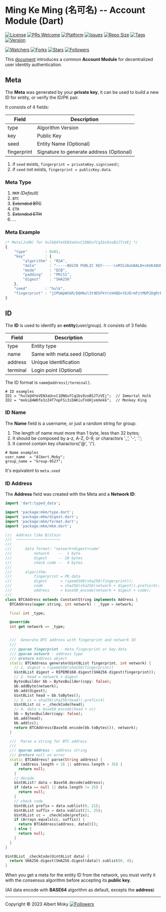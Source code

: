 # Ming Ke Ming (名可名) -- Account Module (Dart)

[![License](https://img.shields.io/github/license/dimchat/mkm-dart)](https://github.com/dimchat/mkm-dart/blob/main/LICENSE)
[![PRs Welcome](https://img.shields.io/badge/PRs-welcome-brightgreeng)](https://github.com/dimchat/mkm-dart/pulls)
[![Platform](https://img.shields.io/badge/Platform-Dart%203-brightgreen)](https://github.com/dimchat/mkm-dart/wiki)
[![Issues](https://img.shields.io/github/issues/dimchat/mkm-dart)](https://github.com/dimchat/mkm-dart/issues)
[![Repo Size](https://img.shields.io/github/repo-size/dimchat/mkm-dart)](https://github.com/dimchat/mkm-dart/archive/refs/heads/main.zip)
[![Tags](https://img.shields.io/github/tag/dimchat/mkm-dart)](https://github.com/dimchat/mkm-dart/tags)
[![Version](https://img.shields.io/pub/v/mkm)](https://pub.dev/packages/mkm)

[![Watchers](https://img.shields.io/github/watchers/dimchat/mkm-dart)](https://github.com/dimchat/mkm-dart/watchers)
[![Forks](https://img.shields.io/github/forks/dimchat/mkm-dart)](https://github.com/dimchat/mkm-dart/forks)
[![Stars](https://img.shields.io/github/stars/dimchat/mkm-dart)](https://github.com/dimchat/mkm-dart/stargazers)
[![Followers](https://img.shields.io/github/followers/dimchat)](https://github.com/orgs/dimchat/followers)

This [document](https://github.com/moky/DIMP/blob/master/MingKeMing-Identity.md) introduces a common **Account Module** for decentralized user identity authentication.

## Meta

The **Meta** was generated by your **private key**, it can be used to build a new ID for entity, or verify the ID/PK pair.

It consists of 4 fields:

| Field       | Description                              |
| ----------- | ---------------------------------------- |
| type        | Algorithm Version                        |
| key         | Public Key                               |
| seed        | Entity Name (Optional)                   |
| fingerprint | Signature to generate address (Optional) |

1. if ```seed``` exists, ```fingerprint = privateKey.sign(seed)```;
2. if ```seed``` not exists, ```fingerprint = publicKey.data```.

### Meta Type

1. ```MKM``` _(Default)_
2. ```BTC```
3. ~~Extended BTC~~
4. ```ETH```
5. ~~Extended ETH~~
6. ...

### Meta Example
```javascript
/* Meta(JsON) for hulk@4YeVEN3aUnvC1DNUufCq1bs9zoBSJTzVEj */
{
    "type"        : 0x01,
    "key"         : {
        "algorithm" : "RSA",
        "data"      : "-----BEGIN PUBLIC KEY-----\nMIGJAoGBALB+vbUK48UU9rjlgnohQowME+3JtTb2hLPqtatVOW364/EKFq0/PSdnZVE9V2Zq+pbX7dj3nCS4pWnYf40ELH8wuDm0Tc4jQ70v4LgAcdy3JGTnWUGiCsY+0Z8kNzRkm3FJid592FL7ryzfvIzB9bjg8U2JqlyCVAyUYEnKv4lDAgMBAAE=\n-----END PUBLIC KEY-----",
        "mode"      : "ECB",
        "padding"   : "PKCS1",
        "digest"    : "SHA256"
    },
    "seed"        : "hulk",
    "fingerprint" : "jIPGWpWSbR/DQH6ol3t9DSFkYroVHQDvtbJErmFztMUP2DgRrRSNWuoKY5Y26qL38wfXJQXjYiWqNWKQmQe/gK8M8NkU7lRwm+2nh9wSBYV6Q4WXsCboKbnM0+HVn9Vdfp21hMMGrxTX1pBPRbi0567ZjNQC8ffdW2WvQSoec2I="
}
```

## ID
The **ID** is used to identify an **entity**(user/group). It consists of 3 fields:

| Field       | Description                    |
| ----------- | ------------------------------ |
| type        | Entity type                    |
| name        | Same with meta.seed (Optional) |
| address     | Unique Identification          |
| terminal    | Login point (Optional)         |

The ID format is ```name@address[/terminal]```.

```
# ID examples
ID1 = "hulk@4YeVEN3aUnvC1DNUufCq1bs9zoBSJTzVEj";  // Immortal Hulk
ID2 = "moki@4WDfe3zZ4T7opFSi3iDAKiuTnUHjxmXekk";  // Monkey King
```

### ID Name
The **Name** field is a username, or just a random string for group:

1. The length of name must more than 1 byte, less than 32 bytes;
2. It should be composed by a-z, A-Z, 0-9, or charactors '_', '-', '.';
3. It cannot contain key charactors('@', '/').

```
# Name examples
user_name  = "Albert.Moky";
group_name = "Group-9527";
```

It's equivalent to ```meta.seed```

### ID Address

The **Address** field was created with the Meta and a **Network ID**:

```dart
import 'dart:typed_data';

import 'package:mkm/type.dart';
import 'package:mkm/digest.dart';
import 'package:mkm/format.dart';
import 'package:mkm/mkm.dart';

///  Address like BitCoin
///  ~~~~~~~~~~~~~~~~~~~~
///
///      data format: "network+digest+code"
///          network    --  1 byte
///          digest     -- 20 bytes
///          check code --  4 bytes
///
///      algorithm:
///          fingerprint = PK.data
///          digest      = ripemd160(sha256(fingerprint));
///          code        = sha256(sha256(network + digest)).prefix(4);
///          address     = base58_encode(network + digest + code);
///
class BTCAddress extends ConstantString implements Address {
  BTCAddress(super.string, int network) : _type = network;

  final int _type;

  @override
  int get network => _type;


  ///  Generate BTC address with fingerprint and network ID
  ///
  /// @param fingerprint - meta.fingerprint or key.data
  /// @param network - address type
  /// @return Address object
  static BTCAddress generate(Uint8List fingerprint, int network) {
    // 1. digest = ripemd160(sha256(fingerprint))
    Uint8List digest = RIPEMD160.digest(SHA256.digest(fingerprint));
    // 2. head = network + digest
    BytesBuilder bb = BytesBuilder(copy: false);
    bb.addByte(network);
    bb.add(digest);
    Uint8List head = bb.toBytes();
    // 3. cc = sha256(sha256(head)).prefix(4)
    Uint8List cc = _checkCode(head);
    // 4. data = base58_encode(head + cc)
    bb = BytesBuilder(copy: false);
    bb.add(head);
    bb.add(cc);
    return BTCAddress(Base58.encode(bb.toBytes()), network);
  }

  ///  Parse a string for BTC address
  ///
  /// @param address - address string
  /// @return null on error
  static BTCAddress? parse(String address) {
    if (address.length < 26 || address.length > 35) {
      return null;
    }
    // decode
    Uint8List? data = Base58.decode(address);
    if (data == null || data.length != 25) {
      return null;
    }
    // check code
    Uint8List prefix = data.sublist(0, 21);
    Uint8List suffix = data.sublist(21, 25);
    Uint8List cc = _checkCode(prefix);
    if (Arrays.equals(cc, suffix)) {
      return BTCAddress(address, data[0]);
    } else {
      return null;
    }
  }
}

Uint8List _checkCode(Uint8List data) {
  return SHA256.digest(SHA256.digest(data)).sublist(0, 4);
}
```

When you get a meta for the entity ID from the network,
you must verify it with the consensus algorithm before accepting its **public key**.

(All data encode with **BASE64** algorithm as default, excepts the **address**)

----

Copyright &copy; 2023 Albert Moky
[![Followers](https://img.shields.io/github/followers/moky)](https://github.com/moky?tab=followers)
